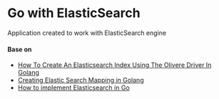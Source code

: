 # Go with ElasticSearch

Application created to work with ElasticSearch engine

#### Base on
* [How To Create An Elasticsearch Index Using The Olivere Driver In Golang](https://kb.objectrocket.com/elasticsearch/how-to-create-an-elasticsearch-index-using-the-olivere-driver-in-golang-548#an+example+of+a+golang+olivere+driver+and+elasticsearch+connection)
* [Creating Elastic Search Mapping in Golang](https://medium.com/terragoneng/creating-elastic-search-mapping-in-golang-654f221c4e4b)
* [How to implement Elasticsearch in Go](https://www.freecodecamp.org/news/go-elasticsearch/)